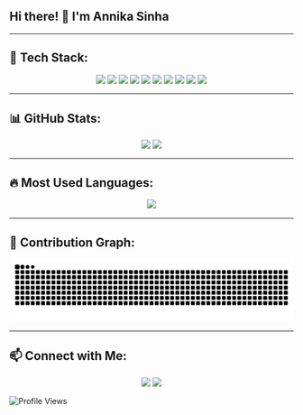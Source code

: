 ## Hi there! 👋 I'm Annika Sinha 
---

## 🚀 Tech Stack:
<p align="center">
  <img src="https://img.shields.io/badge/-Java-007396?style=for-the-badge&logo=java&logoColor=white">
  <img src="https://img.shields.io/badge/-Python-3776AB?style=for-the-badge&logo=python&logoColor=white">
  <img src="https://img.shields.io/badge/-MATLAB-0076A8?style=for-the-badge&logo=mathworks&logoColor=white">
  <img src="https://img.shields.io/badge/-SQL-4479A1?style=for-the-badge&logo=postgresql&logoColor=white">
  <img src="https://img.shields.io/badge/-Pandas-150458?style=for-the-badge&logo=pandas&logoColor=white">
  <img src="https://img.shields.io/badge/-NumPy-013243?style=for-the-badge&logo=numpy&logoColor=white">
  <img src="https://img.shields.io/badge/-PyTorch-EE4C2C?style=for-the-badge&logo=pytorch&logoColor=white">
  <img src="https://img.shields.io/badge/-Scikit_Learn-F7931E?style=for-the-badge&logo=scikit-learn&logoColor=white">
  <img src="https://img.shields.io/badge/-Canva-00C4CC?style=for-the-badge&logo=canva&logoColor=white">
  <img src="https://img.shields.io/badge/-Figma-F24E1E?style=for-the-badge&logo=figma&logoColor=white">
</p>

---

## 📊 GitHub Stats:
<p align="center">
  <img src="https://github-readme-stats.vercel.app/api?username=annikaasinha&show_icons=true&theme=tokyonight" width="48%">
  <img src="https://github-readme-streak-stats.herokuapp.com/?user=annikaasinha&theme=tokyonight" width="48%">
</p>

---

## 🔥 Most Used Languages:
<p align="center">
  <img src="https://github-readme-stats.vercel.app/api/top-langs/?username=annikaasinha&layout=compact&theme=tokyonight" width="48%">
</p>

---

## 🐍 Contribution Graph:
![GitHub Contribution Snake](https://github.com/annikaasinha/annikaasinha/blob/output/github-snake.svg)

---

## 📫 Connect with Me:
<p align="center">
  <a href="https://linkedin.com/in/annika-sinha"><img src="https://img.shields.io/badge/-LinkedIn-0A66C2?style=for-the-badge&logo=linkedin&logoColor=white"></a>
  <a href="mailto:annika22082@iiitd.ac.in"><img src="https://img.shields.io/badge/-Email-D14836?style=for-the-badge&logo=gmail&logoColor=white"></a>
</p>

![Profile Views](https://komarev.com/ghpvc/?username=annikaasinha&color=blue)


<!--
**annikaasinha/annikaasinha** is a ✨ _special_ ✨ repository because its `README.md` (this file) appears on your GitHub profile.

Here are some ideas to get you started:

- 🔭 I’m currently working on ...
- 🌱 I’m currently learning ...
- 👯 I’m looking to collaborate on ...
- 🤔 I’m looking for help with ...
- 💬 Ask me about ...
- 📫 How to reach me: ...
- 😄 Pronouns: ...
- ⚡ Fun fact: ...
-->
